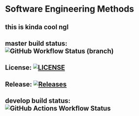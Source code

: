 # Software Engineering Methods

## this is kinda cool ngl  
## master build status: ![GitHub Workflow Status (branch)](https://img.shields.io/github/actions/workflow/status/Liam-Dev96/sem/main.yml?branch=master)

## License: [![LICENSE](https://img.shields.io/github/license/Liam-Dev96/sem.svg?style=flat-square)](https://github.com/Liam-Dev96/sem/blob/master/LICENSE)

## Release: [![Releases](https://img.shields.io/github/release/Liam-Dev96/sem/all.svg?style=flat-square)](https://github.com/Liam-Dev96/sem/releases)  

## develop build status: ![GitHub Actions Workflow Status](https://img.shields.io/github/actions/workflow/status/Liam-Dev96/sem/main.yml?branch=develop)
